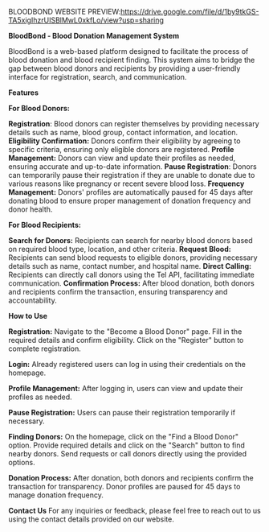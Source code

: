 BLOODBOND WEBSITE PREVIEW:https://drive.google.com/file/d/1by9tkGS-TA5xigIhzrUISBlMwL0xkfLo/view?usp=sharing


**BloodBond - Blood Donation Management System**
              
              
BloodBond is a web-based platform designed to facilitate the process of blood donation and blood recipient finding. This system aims to bridge the gap between blood donors and recipients by providing a user-friendly interface for registration, search, and communication.

**Features**

**For Blood Donors:**

**Registration**: Blood donors can register themselves by providing necessary details such as name, blood group, contact information, and location.
**Eligibility Confirmation:** Donors confirm their eligibility by agreeing to specific criteria, ensuring only eligible donors are registered.
**Profile Management:** Donors can view and update their profiles as needed, ensuring accurate and up-to-date information.
**Pause Registration**: Donors can temporarily pause their registration if they are unable to donate due to various reasons like pregnancy or recent severe blood loss.
**Frequency Management:** Donors' profiles are automatically paused for 45 days after donating blood to ensure proper management of donation frequency and donor health.

**For Blood Recipients:**

**Search for Donors:** Recipients can search for nearby blood donors based on required blood type, location, and other criteria.
**Request Blood:** Recipients can send blood requests to eligible donors, providing necessary details such as name, contact number, and hospital name.
**Direct Calling:** Recipients can directly call donors using the Tel API, facilitating immediate communication.
**Confirmation Process:** After blood donation, both donors and recipients confirm the transaction, ensuring transparency and accountability.

**How to Use**

**Registration:**
Navigate to the "Become a Blood Donor" page.
Fill in the required details and confirm eligibility.
Click on the "Register" button to complete registration.

**Login:**
Already registered users can log in using their credentials on the homepage.

**Profile Management:**
After logging in, users can view and update their profiles as needed.

**Pause Registration:**
Users can pause their registration temporarily if necessary.

**Finding Donors:**
On the homepage, click on the "Find a Blood Donor" option.
Provide required details and click on the "Search" button to find nearby donors.
Send requests or call donors directly using the provided options.

**Donation Process:**
After donation, both donors and recipients confirm the transaction for transparency.
Donor profiles are paused for 45 days to manage donation frequency.

**Contact Us**
For any inquiries or feedback, please feel free to reach out to us using the contact details provided on our website.

